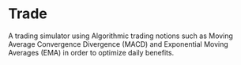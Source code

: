 # Trade
A trading simulator using Algorithmic trading notions such as Moving Average Convergence Divergence (MACD) and Exponential Moving Averages (EMA) in order to optimize daily benefits.
